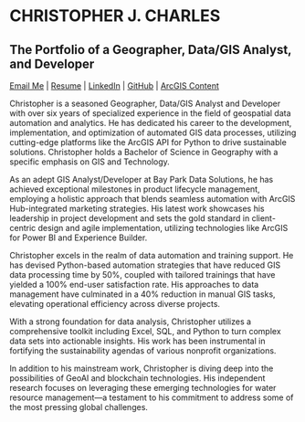 # CHRISTOPHER J. CHARLES
## The Portfolio of a Geographer, Data/GIS Analyst, and Developer
[Email Me](mailto:chris.jonh.charles@gmail.com) | [Resume](https://github.com/cartopher/Christopher.Charles---Data.GIS.Portfolio/blob/main/ChristopherCharles_ResumeNov1-23%20.pdf) | [LinkedIn](https://www.linkedin.com/in/chrisjonhcharles/) | [GitHub](https://github.com/cartopher) | [ArcGIS Content](https://arcg.is/1zvHm8)

Christopher is a seasoned Geographer, Data/GIS Analyst and Developer with over six years of specialized experience in the field of geospatial data automation and analytics. He has dedicated his career to the development, implementation, and optimization of automated GIS data processes, utilizing cutting-edge platforms like the ArcGIS API for Python to drive sustainable solutions. Christopher holds a Bachelor of Science in Geography with a specific emphasis on GIS and Technology.

As an adept GIS Analyst/Developer at Bay Park Data Solutions, he has achieved exceptional milestones in product lifecycle management, employing a holistic approach that blends seamless automation with ArcGIS Hub-integrated marketing strategies. His latest work showcases his leadership in project development and sets the gold standard in client-centric design and agile implementation, utilizing technologies like ArcGIS for Power BI and Experience Builder.

Christopher excels in the realm of data automation and training support. He has devised Python-based automation strategies that have reduced GIS data processing time by 50%, coupled with tailored trainings that have yielded a 100% end-user satisfaction rate. His approaches to data management have culminated in a 40% reduction in manual GIS tasks, elevating operational efficiency across diverse projects.

With a strong foundation for data analysis, Christopher utilizes a comprehensive toolkit including Excel, SQL, and Python to turn complex data sets into actionable insights. His work has been instrumental in fortifying the sustainability agendas of various nonprofit organizations.

In addition to his mainstream work, Christopher is diving deep into the possibilities of GeoAI and blockchain technologies. His independent research focuses on leveraging these emerging technologies for water resource management—a testament to his commitment to address some of the most pressing global challenges.
